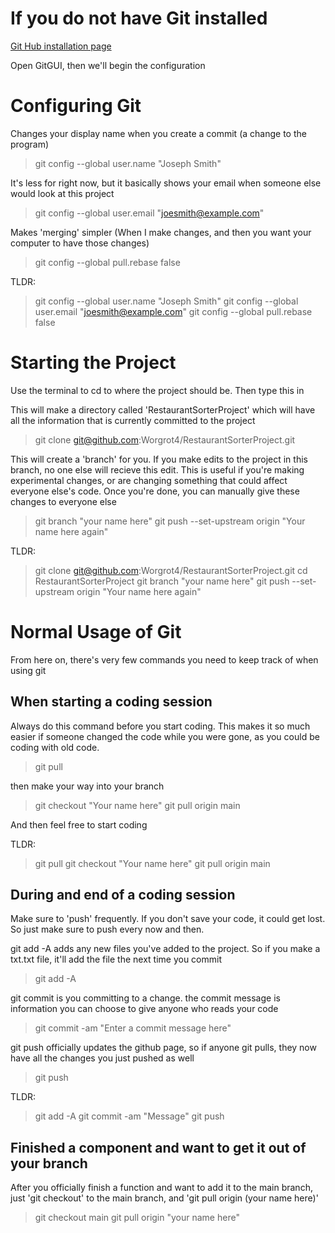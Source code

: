 # If you do not have Git installed

[Git Hub installation page](https://gitforwindows.org/)

Open GitGUI, then we'll begin the configuration

# Configuring Git 

Changes your display name when you create a commit (a change to the program)
> git config --global user.name "Joseph Smith"

It's less for right now, but it basically shows your email when someone else would look at this project
> git config --global user.email "joesmith@example.com"

Makes 'merging' simpler (When I make changes, and then you want your computer to have those changes)
> git config --global pull.rebase false

TLDR:
> git config --global user.name "Joseph Smith"
> git config --global user.email "joesmith@example.com"
> git config --global pull.rebase false

# Starting the Project

Use the terminal to cd to where the project should be. Then type this in

This will make a directory called 'RestaurantSorterProject' which will have all the information that is currently committed to the project
> git clone git@github.com:Worgrot4/RestaurantSorterProject.git

This will create a 'branch' for you. If you make edits to the project in this branch, no one else will recieve this edit. This is useful if you're making experimental changes, or are changing something that could affect everyone else's code. Once you're done, you can manually give these changes to everyone else
> git branch "your name here"
> git push --set-upstream origin "Your name here again"

TLDR:
> git clone git@github.com:Worgrot4/RestaurantSorterProject.git
> cd RestaurantSorterProject
> git branch "your name here"
> git push --set-upstream origin "Your name here again"

# Normal Usage of Git

From here on, there's very few commands you need to keep track of when using git

## When starting a coding session

Always do this command before you start coding. This makes it so much easier if someone changed the code while you were gone, as you could be coding with old code.
> git pull

then make your way into your branch
> git checkout "Your name here"
> git pull origin main

And then feel free to start coding

TLDR:
> git pull
> git checkout "Your name here"
> git pull origin main

## During and end of a coding session

Make sure to 'push' frequently. If you don't save your code, it could get lost. So just make sure to push every now and then.

git add -A adds any new files you've added to the project. So if you make a txt.txt file, it'll add the file the next time you commit
> git add -A

git commit is you committing to a change. the commit message is information you can choose to give anyone who reads your code
> git commit -am "Enter a commit message here"

git push officially updates the github page, so if anyone git pulls, they now have all the changes you just pushed as well
> git push

TLDR:
> git add -A
> git commit -am "Message"
> git push

## Finished a component and want to get it out of your branch

After you officially finish a function and want to add it to the main branch, just 'git checkout' to the main branch, and 'git pull origin (your name here)'
> git checkout main
> git pull origin "your name here"
